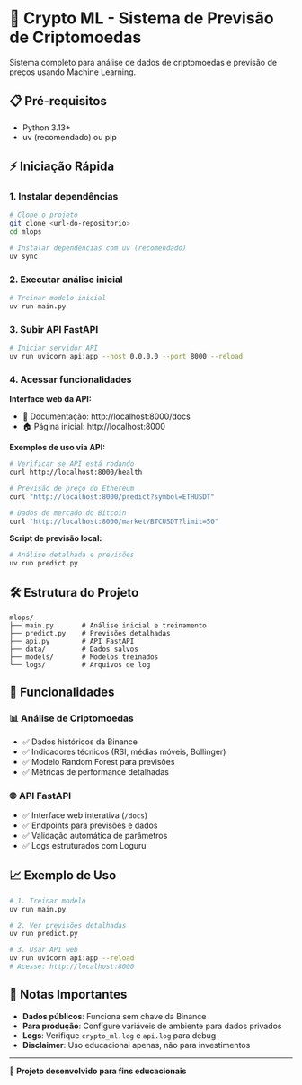 # 🚀 Crypto ML - Sistema de Previsão de Criptomoedas

Sistema completo para análise de dados de criptomoedas e previsão de preços usando Machine Learning.

## 📋 Pré-requisitos

- Python 3.13+
- uv (recomendado) ou pip

## ⚡ Iniciação Rápida

### 1. Instalar dependências
```bash
# Clone o projeto
git clone <url-do-repositorio>
cd mlops

# Instalar dependências com uv (recomendado)
uv sync
```

### 2. Executar análise inicial
```bash
# Treinar modelo inicial
uv run main.py
```

### 3. Subir API FastAPI
```bash
# Iniciar servidor API
uv run uvicorn api:app --host 0.0.0.0 --port 8000 --reload
```

### 4. Acessar funcionalidades

**Interface web da API:**
- 📖 Documentação: http://localhost:8000/docs
- 🏠 Página inicial: http://localhost:8000

**Exemplos de uso via API:**
```bash
# Verificar se API está rodando
curl http://localhost:8000/health

# Previsão de preço do Ethereum
curl "http://localhost:8000/predict?symbol=ETHUSDT"

# Dados de mercado do Bitcoin
curl "http://localhost:8000/market/BTCUSDT?limit=50"
```

**Script de previsão local:**
```bash
# Análise detalhada e previsões
uv run predict.py
```

## 🛠️ Estrutura do Projeto

```
mlops/
├── main.py       # Análise inicial e treinamento
├── predict.py    # Previsões detalhadas
├── api.py        # API FastAPI
├── data/         # Dados salvos
├── models/       # Modelos treinados
└── logs/         # Arquivos de log
```

## 🔧 Funcionalidades

### 📊 Análise de Criptomoedas
- ✅ Dados históricos da Binance
- ✅ Indicadores técnicos (RSI, médias móveis, Bollinger)
- ✅ Modelo Random Forest para previsões
- ✅ Métricas de performance detalhadas

### 🌐 API FastAPI
- ✅ Interface web interativa (`/docs`)
- ✅ Endpoints para previsões e dados
- ✅ Validação automática de parâmetros
- ✅ Logs estruturados com Loguru

## 📈 Exemplo de Uso

```bash
# 1. Treinar modelo
uv run main.py

# 2. Ver previsões detalhadas
uv run predict.py

# 3. Usar API web
uv run uvicorn api:app --reload
# Acesse: http://localhost:8000
```

## 🚨 Notas Importantes

- **Dados públicos**: Funciona sem chave da Binance
- **Para produção**: Configure variáveis de ambiente para dados privados
- **Logs**: Verifique `crypto_ml.log` e `api.log` para debug
- **Disclaimer**: Uso educacional apenas, não para investimentos

---

**🚀 Projeto desenvolvido para fins educacionais**
